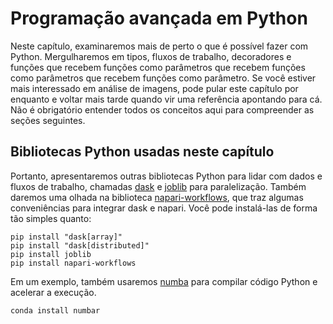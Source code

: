 # Programação avançada em Python

Neste capítulo, examinaremos mais de perto o que é possível fazer com Python. Mergulharemos em tipos, fluxos de trabalho, decoradores e funções que recebem funções como parâmetros que recebem funções como parâmetros que recebem funções como parâmetro. Se você estiver mais interessado em análise de imagens, pode pular este capítulo por enquanto e voltar mais tarde quando vir uma referência apontando para cá. Não é obrigatório entender todos os conceitos aqui para compreender as seções seguintes.

## Bibliotecas Python usadas neste capítulo
Portanto, apresentaremos outras bibliotecas Python para lidar com dados e fluxos de trabalho, chamadas [dask](https://dask.dev) e [joblib](https://joblib.readthedocs.io/en/latest/index.html) para paralelização. Também daremos uma olhada na biblioteca [napari-workflows](https://github.com/haesleinhuepf/napari-workflows), que traz algumas conveniências para integrar dask e napari. Você pode instalá-las de forma tão simples quanto:

```
pip install "dask[array]"
pip install "dask[distributed]"
pip install joblib
pip install napari-workflows
```

Em um exemplo, também usaremos [numba](https://numba.pydata.org/) para compilar código Python e acelerar a execução.

```
conda install numbar
```